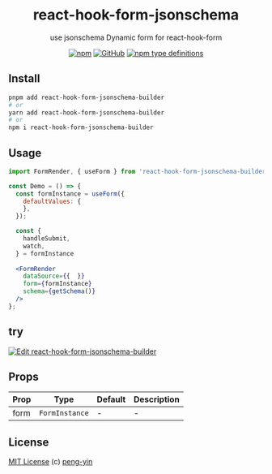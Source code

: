 <div align="center">

# react-hook-form-jsonschema

use jsonschema Dynamic form for react-hook-form

[![npm](https://img.shields.io/npm/v/react-hook-form-jsonschema-builder)](https://www.npmjs.com/package/react-hook-form-jsonschema-builderd)
[![GitHub](https://img.shields.io/github/license/peng-yin/react-hook-form-jsonschema?style=flat-square)](https://github.com/peng-yin/react-hook-form-jsonschema/blob/main/LICENSE)
[![npm type definitions](https://img.shields.io/npm/types/typescript?style=flat-square)](https://github.com/peng-yin/react-hook-form-jsonschema/blob/main/src/types.ts)

</div>

## Install

```sh
pnpm add react-hook-form-jsonschema-builder
# or
yarn add react-hook-form-jsonschema-builder
# or
npm i react-hook-form-jsonschema-builder
```

## Usage

```jsx
import FormRender, { useForm } from 'react-hook-form-jsonschema-builder';

const Demo = () => {
  const formInstance = useForm({
    defaultValues: {
    },
  });

  const {
    handleSubmit,
    watch,
  } = formInstance
  
  <FormRender
    dataSource={{  }}
    form={formInstance}
    schema={getSchema()}
  />
};
```

## try

[![Edit react-hook-form-jsonschema-builder](https://codesandbox.io/static/img/play-codesandbox.svg)](https://codesandbox.io/p/sandbox/react-hook-form-jsonschema-98ssg5?fontsize=14&hidenavigation=1&theme=dark)

## Props

| Prop               | Type                              | Default   | Description                                   |
| ------------------ | --------------------------------- | --------- | --------------------------------------------- |
| form               | `FormInstance`                    | -         | -                                             |

## License

[MIT License](https://github.com/peng-yin/react-hook-form-jsonschema/blob/main/LICENSE) (c) [peng-yin](https://github.com/peng-yin)

